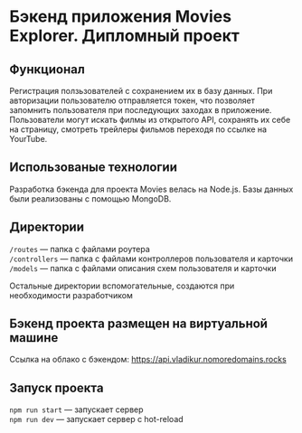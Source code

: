 # Бэкенд приложения Movies Explorer. Дипломный проект

## Функционал

Регистрация ползьзователей с сохранением их в базу данных. При авторизации пользователю отправляется токен, что позволяет запомнить пользователя при последующих заходах в приложение. Пользователи могут искать филмы из открытого API, сохранять их себе на страницу, смотреть трейлеры фильмов переходя по ссылке на YourTube.

## Использованые технологии

Разработка бэкенда для проекта Movies велась на Node.js. Базы данных были реализованы с помощью MongoDB.

## Директории

`/routes` — папка с файлами роутера  
`/controllers` — папка с файлами контроллеров пользователя и карточки   
`/models` — папка с файлами описания схем пользователя и карточки  
  
Остальные директории вспомогательные, создаются при необходимости разработчиком

## Бэкенд проекта размещен на виртуальной машине
  
Ссылка на облако с бэкендом:
https://api.vladikur.nomoredomains.rocks

## Запуск проекта

`npm run start` — запускает сервер   
`npm run dev` — запускает сервер с hot-reload
